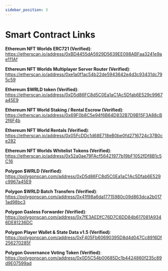 ```yaml
---
sidebar_position: 3
---
```


# Smart Contract Links

**Ethereum NFT Worlds ERC721 (Verified)**:
https://etherscan.io/address/0xBD4455dA5929D5639EE098ABFaa3241e9ae111Af

**Ethereum NFT Worlds Multiplayer Server Router (Verified)**:
https://etherscan.io/address/0xe1a0f1ac54b22de5943642e4d3c93431dc795c59

**Ethereum $WRLD token (Verified)**:
https://etherscan.io/address/0xD5d86FC8d5C0Ea1aC1Ac5Dfab6E529c9967a45E9

**Ethereum NFT World Staking / Rental Escrow (Verified)**:
https://etherscan.io/address/0x69F0b8C5e94f6B64D832B7D9B15F3A88cB2f6F4b

**Ethereum NFT World Rentals (Verified)**:
https://etherscan.io/address/0x05FcDDc1d68E718eB0be0fd2716724c37B0ce282

**Ethereum NFT Worlds Whitelist Tokens (Verified)**:
https://etherscan.io/address/0x52a0ae79FAcf56421977b19bF1052fDf8B1c5C16

**Polygon $WRLD (Verified)**:
https://polygonscan.com/address/0xD5d86FC8d5C0Ea1aC1Ac5Dfab6E529c9967a45E9

**Polygon $WRLD Batch Transfers (Verified)**:
https://polygonscan.com/address/0x41f98a6da17715980c09d863dca2b0171ad98bc3

**Polygon Gasless Forwarder (Verified)**:
https://polygonscan.com/address/0x7fE3AEDfC76D7C6DD84b617081A9346DE81236DC

**Polygon Player Wallet & State Data v1.5 (Verified)**:
https://polygonscan.com/address/0xF405Fb60690395D8d4d047Cc8916Df256270285f

**Polygon Governance Voting Token (Verified)**:
https://polygonscan.com/address/0x0D5C54b00685Dc1b4424860f235c89d9E07599ad
